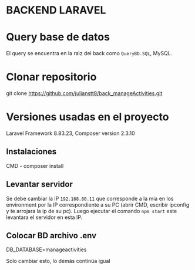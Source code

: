 # BACKEND LARAVEL

# Query base de datos

El query se encuentra en la raìz del back como `QueryBD.SQL`, MySQL.

# Clonar repositorio

git clone https://github.com/julianstt8/back_manageActivities.git

# Versiones usadas en el proyecto

Laravel Framework 8.83.23,
Composer version 2.3.10

## Instalaciones

CMD - composer install

## Levantar servidor

Se debe cambiar la IP `192.168.80.11` que corresponde a la mía en los environment por la IP correspondiente a su PC (abrir CMD, escribir ipconfig y te arrojara la ip de su pc).
Luego ejecutar el comando `npm start` este levantara el servidor en esta IP.

## Colocar BD archivo .env

DB_DATABASE=manageactivities

Solo cambiar esto, lo demás continúa igual
